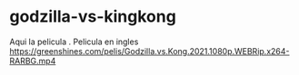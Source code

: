 # godzilla-vs-kingkong
Aqui la pelicula . Pelicula en ingles
  https://greenshines.com/pelis/Godzilla.vs.Kong.2021.1080p.WEBRip.x264-RARBG.mp4

